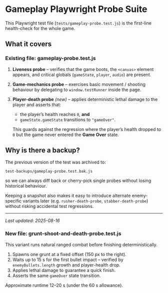 # Gameplay Playwright Probe Suite

This Playwright test file (`tests/gameplay-probe.test.js`) is the first-line health-check for the whole game.

## What it covers

### Existing file: gameplay-probe.test.js

1. **Liveness probe** – verifies that the game boots, the `<canvas>` element appears, and critical globals (`gameState`, `player`, `audio`) are present.
2. **Game-mechanics probe** – exercises basic movement / shooting behaviour by delegating to `window.testRunner` inside the page.
3. **Player-death probe** *(new)* – applies deterministic lethal damage to the player and asserts that:
   * the player’s health reaches `0`, **and**
   * `gameState.gameState` transitions to `"gameOver"`.

   This guards against the regression where the player’s health dropped to `0` but the game never entered the **Game Over** state.

## Why is there a backup?

The previous version of the test was archived to:
```
test-backups/gameplay-probe.test.bak.js
```
so we can always diff back or cherry-pick single probes without losing historical behaviour.

Keeping a snapshot also makes it easy to introduce alternate enemy-specific variants later (e.g. `rusher-death-probe`, `stabber-death-probe`) without risking accidental test regressions.

---
*Last updated: 2025-08-16*

### New file: grunt-shoot-and-death-probe.test.js

This variant runs natural ranged combat before finishing deterministically.

1. Spawns one grunt at a fixed offset (150 px to the right).
2. Waits up to 15 s for the first bullet impact – verified by `enemyBullets.length` growth and player-health drop.
3. Applies lethal damage to guarantee a quick finish.
4. Asserts the same `gameOver` state transition.

Approximate runtime 12–20 s (under the 60 s allowance).
